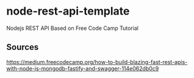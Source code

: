 # node-rest-api-template
Nodejs REST API Based on Free Code Camp Tutorial

## Sources

https://medium.freecodecamp.org/how-to-build-blazing-fast-rest-apis-with-node-js-mongodb-fastify-and-swagger-114e062db0c9

